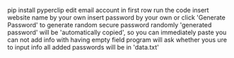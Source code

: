 pip install pyperclip
edit email account in first row
run the code
insert website name by your own
insert password by your own or click 'Generate Password' to generate random secure password
randomly 'generated password' will be 'automatically copied', so you can immediately paste
you can not add info with having empty field
program will ask whether yous ure to input info
all added passwords will be in 'data.txt'
